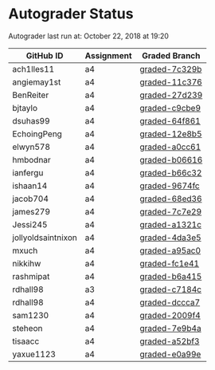 # Autograder Status
Autograder last run at: October 22, 2018 at 19:20

| GitHub ID | Assignment | Graded Branch |
|-----------|------------|---------------|
| ach1lles11 | a4 | [graded-7c329b](https://github.com/Fall2018COMP401-001/a4-ach1lles11/tree/graded-7c329b) | 
| angiemay1st | a4 | [graded-11c376](https://github.com/Fall2018COMP401-001/a4-angiemay1st/tree/graded-11c376) | 
| BenReiter | a4 | [graded-27d239](https://github.com/Fall2018COMP401-001/a4-BenReiter/tree/graded-27d239) | 
| bjtaylo | a4 | [graded-c9cbe9](https://github.com/Fall2018COMP401-001/a4-bjtaylo/tree/graded-c9cbe9) | 
| dsuhas99 | a4 | [graded-64f861](https://github.com/Fall2018COMP401-001/a4-dsuhas99/tree/graded-64f861) | 
| EchoingPeng | a4 | [graded-12e8b5](https://github.com/Fall2018COMP401-001/a4-EchoingPeng/tree/graded-12e8b5) | 
| elwyn578 | a4 | [graded-a0cc61](https://github.com/Fall2018COMP401-001/a4-elwyn578/tree/graded-a0cc61) | 
| hmbodnar | a4 | [graded-b06616](https://github.com/Fall2018COMP401-001/a4-hmbodnar/tree/graded-b06616) | 
| ianfergu | a4 | [graded-b66c32](https://github.com/Fall2018COMP401-001/a4-ianfergu/tree/graded-b66c32) | 
| ishaan14 | a4 | [graded-9674fc](https://github.com/Fall2018COMP401-001/a4-ishaan14/tree/graded-9674fc) | 
| jacob704 | a4 | [graded-68ed36](https://github.com/Fall2018COMP401-001/a4-jacob704/tree/graded-68ed36) | 
| james279 | a4 | [graded-7c7e29](https://github.com/Fall2018COMP401-001/a4-james279/tree/graded-7c7e29) | 
| Jessi245 | a4 | [graded-a1321c](https://github.com/Fall2018COMP401-001/a4-Jessi245/tree/graded-a1321c) | 
| jollyoldsaintnixon | a4 | [graded-4da3e5](https://github.com/Fall2018COMP401-001/a4-jollyoldsaintnixon/tree/graded-4da3e5) | 
| mxuch | a4 | [graded-a95ac0](https://github.com/Fall2018COMP401-001/a4-mxuch/tree/graded-a95ac0) | 
| nikkihw | a4 | [graded-fc1e41](https://github.com/Fall2018COMP401-001/a4-nikkihw/tree/graded-fc1e41) | 
| rashmipat | a4 | [graded-b6a415](https://github.com/Fall2018COMP401-001/a4-rashmipat/tree/graded-b6a415) | 
| rdhall98 | a3 | [graded-c7184c](https://github.com/Fall2018COMP401-001/a3-rdhall98/tree/graded-c7184c) | 
| rdhall98 | a4 | [graded-dccca7](https://github.com/Fall2018COMP401-001/a4-rdhall98/tree/graded-dccca7) | 
| sam1230 | a4 | [graded-2009f4](https://github.com/Fall2018COMP401-001/a4-sam1230/tree/graded-2009f4) | 
| steheon | a4 | [graded-7e9b4a](https://github.com/Fall2018COMP401-001/a4-steheon/tree/graded-7e9b4a) | 
| tisaacc | a4 | [graded-a52bf3](https://github.com/Fall2018COMP401-001/a4-tisaacc/tree/graded-a52bf3) | 
| yaxue1123 | a4 | [graded-e0a99e](https://github.com/Fall2018COMP401-001/a4-yaxue1123/tree/graded-e0a99e) | 
